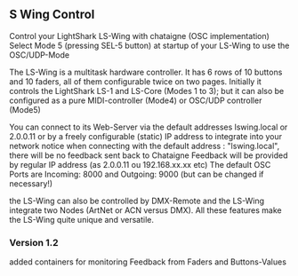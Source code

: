## S Wing Control
Control your LightShark LS-Wing with chataigne (OSC implementation)
Select Mode 5 (pressing SEL-5 button) at startup of your LS-Wing to use the OSC/UDP-Mode

The LS-Wing is a multitask hardware controller. It has 6 rows of 10 buttons and 10 faders, all of them configurable twice on two pages.
Initially it controls the LightShark LS-1 and LS-Core (Modes 1 to 3); but it can also be configured as a pure MIDI-controller (Mode4) or OSC/UDP controller (Mode5)

You can connect to its Web-Server via the default addresses lswing.local or 2.0.0.11 or by a freely configurable (static) IP address to integrate into your network
notice when connecting with the default address : "lswing.local", there will be no feedback sent back to Chataigne
Feedback will be provided by regular IP address (as 2.0.0.11 ou 192.168.xx.xx etc)
The default OSC Ports are
Incoming: 8000 and Outgoing: 9000 (but can be changed if necessary!)

the LS-Wing can also be controlled by DMX-Remote and the LS-Wing integrate two Nodes (ArtNet or ACN versus DMX).
All these features make the LS-Wing quite unique and versatile. 

### Version 1.2
added containers for monitoring Feedback from Faders and Buttons-Values 
